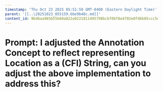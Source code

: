 ```yaml
---
timestamp: 'Thu Oct 23 2025 05:51:59 GMT-0400 (Eastern Daylight Time)'
parent: '[[..\20251023_055159.6be9b48c.md]]'
content_id: 9bd6aa985655b60a022a9221811495798bcbf0bf8e4702e0fd6b85ccc5e8e118
---
```


# Prompt: I adjusted the Annotation Concept to reflect representing Location as a (CFI) String, can you adjust the above implementation to address this?
